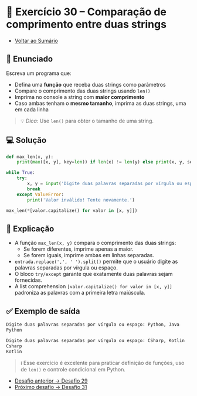 # 🐍 Exercício 30 – Comparação de comprimento entre duas strings

- [Voltar ao Sumário](../SUMARIO.md)  

## 🧩 Enunciado

Escreva um programa que:

- Defina uma **função** que receba duas strings como parâmetros  
- Compare o comprimento das duas strings usando `len()`  
- Imprima no console a string com **maior comprimento**  
- Caso ambas tenham o **mesmo tamanho**, imprima as duas strings, uma em cada linha  

> 💡 *Dica:* Use `len()` para obter o tamanho de uma string.

## 💻 Solução

```python
def max_len(x, y):
    print(max([x, y], key=len)) if len(x) != len(y) else print(x, y, sep='\n')

while True:
    try:
        x, y = input('Digite duas palavras separadas por vírgula ou espaço: ').replace(',', ' ').split()
        break
    except ValueError:
        print('Valor inválido! Tente novamente.')

max_len(*[valor.capitalize() for valor in [x, y]])
```

## 🧠 Explicação

- A função `max_len(x, y)` compara o comprimento das duas strings:  
  - Se forem diferentes, imprime apenas a maior.  
  - Se forem iguais, imprime ambas em linhas separadas.  
- `entrada.replace(',', ' ').split()` permite que o usuário digite as palavras separadas por vírgula ou espaço.  
- O bloco `try/except` garante que exatamente duas palavras sejam fornecidas.  
- A list comprehension `[valor.capitalize() for valor in [x, y]]` padroniza as palavras com a primeira letra maiúscula.  

## ✅ Exemplo de saída

```python
Digite duas palavras separadas por vírgula ou espaço: Python, Java
Python
```

```python
Digite duas palavras separadas por vírgula ou espaço: CSharp, Kotlin
Csharp
Kotlin
```

> ℹ️ Esse exercício é excelente para praticar definição de funções, uso de `len()` e controle condicional em Python.

- [Desafio anterior → Desafio 29](./desafio_29.md)
- [Próximo desafio → Desafio 31](./desafio_31.md)